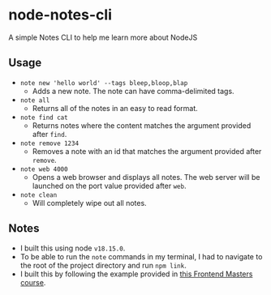 # node-notes-cli
A simple Notes CLI to help me learn more about NodeJS

## Usage
- `note new 'hello world' --tags bleep,bloop,blap`
  - Adds a new note.  The note can have comma-delimited tags.
- `note all`
  - Returns all of the notes in an easy to read format.
- `note find cat`
  - Returns notes where the content matches the argument provided after `find`.
- `note remove 1234`
  - Removes a note with an id that matches the argument provided after `remove`.
- `note web 4000`
  - Opens a web browser and displays all notes.  The web server will be launched on the port value provided after `web`.
- `note clean`
  - Will completely wipe out all notes.

## Notes
- I built this using node `v18.15.0`.
- To be able to run the `note` commands in my terminal, I had to navigate to the root of the project directory and run `npm link`.  
- I built this by following the example provided in [this Frontend Masters course](https://frontendmasters.com/courses/node-js-v3/).